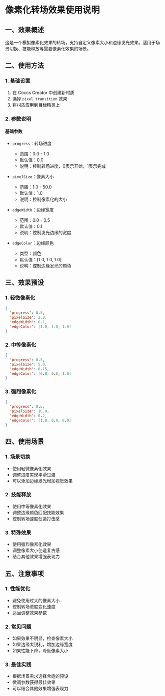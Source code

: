 # 像素化转场效果使用说明

## 一、效果概述

这是一个模拟像素化效果的转场，支持自定义像素大小和边缘发光效果。适用于场景切换、技能释放等需要像素化效果的场景。

## 二、使用方法

### 1. 基础设置
1. 在 Cocos Creator 中创建新材质
2. 选择 `pixel_transition` 效果
3. 将材质应用到目标精灵上

### 2. 参数说明

#### 基础参数
- `progress`：转场进度
  - 范围：0.0 - 1.0
  - 默认值：0.0
  - 说明：控制转场进度，0表示开始，1表示完成

- `pixelSize`：像素大小
  - 范围：1.0 - 50.0
  - 默认值：1.0
  - 说明：控制像素化的大小

- `edgeWidth`：边缘宽度
  - 范围：0.0 - 0.5
  - 默认值：0.1
  - 说明：控制发光边缘的宽度

- `edgeColor`：边缘颜色
  - 类型：颜色
  - 默认值：[1.0, 1.0, 1.0]
  - 说明：控制边缘发光的颜色

## 三、效果预设

### 1. 轻微像素化
```json
{
  "progress": 0.5,
  "pixelSize": 2.0,
  "edgeWidth": 0.1,
  "edgeColor": [1.0, 1.0, 1.0]
}
```

### 2. 中等像素化
```json
{
  "progress": 0.5,
  "pixelSize": 5.0,
  "edgeWidth": 0.15,
  "edgeColor": [0.8, 0.8, 1.0]
}
```

### 3. 强烈像素化
```json
{
  "progress": 0.5,
  "pixelSize": 10.0,
  "edgeWidth": 0.2,
  "edgeColor": [1.0, 0.8, 0.0]
}
```

## 四、使用场景

### 1. 场景切换
- 使用轻微像素化效果
- 调整进度实现平滑过渡
- 可以添加边缘发光增加视觉效果

### 2. 技能释放
- 使用中等像素化效果
- 调整边缘颜色匹配技能效果
- 控制转场速度创造打击感

### 3. 特殊效果
- 使用强烈像素化效果
- 调整像素大小创造复古感
- 结合其他效果增强表现力

## 五、注意事项

### 1. 性能优化
- 避免使用过大的像素大小
- 控制转场进度变化速度
- 适当调整效果参数

### 2. 常见问题
- 如果效果不明显，检查像素大小
- 如果边缘太锐利，增加边缘宽度
- 如果性能下降，降低像素大小

### 3. 最佳实践
- 根据场景需求选择合适的预设
- 微调参数获得最佳效果
- 可以结合其他效果增强表现力 